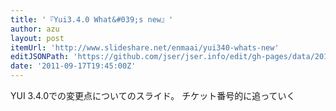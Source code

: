 ```yaml
---
title: '『Yui3.4.0 What&#039;s new』'
author: azu
layout: post
itemUrl: 'http://www.slideshare.net/enmaai/yui340-whats-new'
editJSONPath: 'https://github.com/jser/jser.info/edit/gh-pages/data/2011/09/index.json'
date: '2011-09-17T19:45:00Z'
---
```

YUI 3.4.0での変更点についてのスライド。
チケット番号的に追っていく
